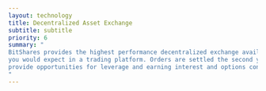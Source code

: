 ```yaml
---
layout: technology
title: Decentralized Asset Exchange
subtitle: subtitle
priority: 6
summary: "
BitShares provides the highest performance decentralized exchange available that has all of the features
you would expect in a trading platform. Orders are settled the second you submit them. Collateralized bonds
provide opportunities for leverage and earning interest and options contracts allow you to hedge your position.
"
---
```

